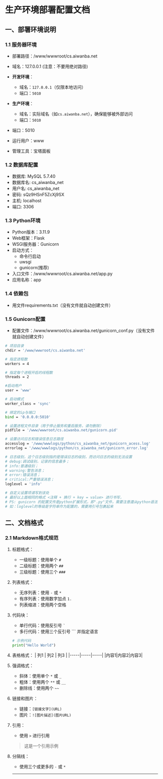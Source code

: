 # 生产环境部署配置文档

## 一、部署环境说明

### 1.1 服务器环境
- 部署路径：/www/wwwroot/cs.aiwanba.net
- 域名：127.0.0.1 (注意：不要用绝对路径)
- **开发环境**：
  - 域名：`127.0.0.1`（仅限本地访问）
  - 端口：`5010`
  
- **生产环境**：
  - 域名：实际域名（如`cs.aiwanba.net`），确保能够被外部访问
  - 端口：`5010`
- 端口：5010
- 运行用户：www
- 管理工具：宝塔面板

### 1.2 数据库配置
- 数据库: MySQL 5.7.40
- 数据库名: cs_aiwanba_net
- 用户名: cs_aiwanba_net
- 密码: sQz9HSnF5ZcXj9SX
- 主机: localhost
- 端口: 3306

### 1.3 Python环境
- Python版本：3.11.9
- Web框架：Flask
- WSGI服务器：Gunicorn
- 启动方式：
  - 命令行启动
  - uwsgi
  - gunicorn(推荐)
- 入口文件：/www/wwwroot/cs.aiwanba.net/app.py
- 应用名称：app

### 1.4 依赖包
- 用文件requirements.txt（没有文件就自动创建文件）

### 1.5 Gunicorn配置
- 配置文件：/www/wwwroot/cs.aiwanba.net/gunicorn_conf.py（没有文件就自动创建文件）
```bash
# 项目目录
chdir = '/www/wwwroot/cs.aiwanba.net'

# 指定进程数
workers = 4

# 指定每个进程开启的线程数
threads = 2

#启动用户
user = 'www'

# 启动模式
worker_class = 'sync'

# 绑定的ip与端口
bind = '0.0.0.0:5010' 

# 设置进程文件目录（用于停止服务和重启服务，请勿删除）
pidfile = '/www/wwwroot/cs.aiwanba.net/gunicorn.pid'

# 设置访问日志和错误信息日志路径
accesslog = '/www/wwwlogs/python/cs_aiwanba_net/gunicorn_acess.log'
errorlog = '/www/wwwlogs/python/cs_aiwanba_net/gunicorn_error.log'

# 日志级别，这个日志级别指的是错误日志的级别，而访问日志的级别无法设置
# debug:调试级别，记录的信息最多；
# info:普通级别；
# warning:警告消息；
# error:错误消息；
# critical:严重错误消息；
loglevel = 'info' 

# 自定义设置项请写到该处
# 最好以上面相同的格式 <注释 + 换行 + key = value> 进行书写， 
# PS: gunicorn 的配置文件是python扩展形式，即".py"文件，需要注意遵从python语法，
# 如：loglevel的等级是字符串作为配置的，需要用引号包裹起来
```
## 二、文档格式

### 2.1 Markdown格式规范
1. 标题格式：
   - 一级标题：使用单个 `#` 
   - 二级标题：使用两个 `##`
   - 三级标题：使用三个 `###`

2. 列表格式：
   - 无序列表：使用 `-` 或 `*`
   - 有序列表：使用数字加点 `1.`
   - 列表缩进：使用两个空格

3. 代码块：
   - 单行代码：使用反引号 `` ` ``
   - 多行代码：使用三个反引号 ``` 并指定语言
   ```python
   # 示例代码
   print("Hello World")
   ```

4. 表格格式：
   | 列1 | 列2 | 列3 |
   |-----|-----|-----|
   |内容1|内容2|内容3|

5. 强调格式：
   - 斜体：使用单个 `*` 或 `_`
   - 粗体：使用两个 `**` 或 `__`
   - 删除线：使用两个 `~~`

6. 链接和图片：
   - 链接：`[链接文字](URL)`
   - 图片：`![图片描述](图片URL)`

7. 引用：
   - 使用 `>` 进行引用
   > 这是一个引用示例

8. 分隔线：
   - 使用三个或更多的 `-` 或 `*`
   ---

